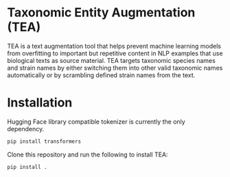 # Taxonomic Entity Augmentation (TEA)

TEA is a text augmentation tool that helps prevent machine learning models from overfitting to important but repetitive content in NLP examples that use biological texts as source material. TEA targets taxonomic species names and strain names by either switching them into other valid taxonomic names automatically or by scrambling defined strain names from the text.

# Installation

Hugging Face library compatible tokenizer is currently the only dependency.

```bash
pip install transformers
```

Clone this repository and run the following to install TEA:

```bash
pip install .
```
